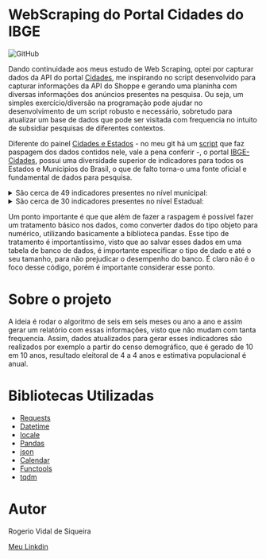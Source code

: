 # WebScraping do Portal Cidades do IBGE

![GitHub](https://img.shields.io/github/license/rvidals/WebScraping-Portal-Cidades-IBGE)

Dando continuidade aos meus estudo de Web Scraping, optei por capturar dados da API do portal [Cidades](https://cidades.ibge.gov.br/brasil/df/panorama), me inspirando no script desenvolvido para capturar informações da API do Shoppe e gerando uma planinha com diversas informações dos anúncios presentes na pesquisa. Ou seja, um simples exercício/diversão na programação pode ajudar no desenvolvimento de um script robusto e necessário, sobretudo para atualizar um base de dados que pode ser visitada com frequencia no intuito de subsidiar pesquisas de diferentes contextos. 

Diferente do painel [Cidades e Estados](https://www.ibge.gov.br/cidades-e-estados/df/brasilia.html) - no meu git há um [script]() que faz paspagem dos dados contidos nele, vale a pena conferir -, o  portal [IBGE-Cidades](https://cidades.ibge.gov.br/), possui uma diversidade superior de indicadores para todos os Estados e Municípios do Brasil, o que de falto torna-o uma fonte oficial e fundamental de dados para pesquisa.


<details>
  <summary>
    São cerca de 49 indicadores presentes no nível municipal: 
  </summary>
<ul>
<li>Estado</li>
<li>Sigla do Estado</li>
<li>Código do Estado</li>
<li>Município</li>
<li>Código do Município - 2016</li>
<li>Aniversário</li>
<li>Prefeito - 2021</li>
<li>Gentílico</li>
<li>Região</li>
<li>Hierarquia urbana - 2018</li>
<li>Região de Influência - 2018</li>
<li>Região intermediária - 2021</li>
<li>Região imediata - 2021</li>
<li>Mesorregião - 2021</li>
<li>Microrregião - 2021</li>
<li>População estimada - 2021</li>
<li>População no último censo - 2010</li>
<li>População exposta ao risco - 2010</li>
<li>Densidade demográfica - 2010</li>
<li>Área urbanizada - 2019</li>
<li>Área da unidade territorial - 2021</li>
<li>IDEB – Anos iniciais do ensino fundamental (Rede pública) - 2021</li>
<li>IDEB – Anos finais do ensino fundamental (Rede pública) - 2021</li>
<li>Matrículas no ensino médio - 2021</li>
<li>Docentes no ensino fundamental - 2021</li>
<li>Docentes no ensino médio - 2021</li>
<li>Número de estabelecimentos de ensino fundamental - 2021</li>
<li>Número de estabelecimentos de ensino médio - 2021</li>
<li>Taxa de escolarização de 6 a 14 anos de idade - 2010</li>
<li>Estabelecimentos de Saúde SUS - 2009</li>
<li>Mortalidade Infantil - 2020</li>
<li>Internações por diarreia - 2016</li>
<li>PIB per capita - 2020</li>
<li>Pessoal ocupado - 2020</li>
<li>População ocupada - 2020</li>
<li>Total de receitas realizadas - 2017</li>
<li>Total de despesas empenhadas - 2017</li>
<li>Percentual da população com rendimento nominal mensal per capita de até 1/2 salário mínimo - 2010</li>
<li>Percentual das receitas oriundas de fontes externas - 2015</li>
<li>Salário médio mensal dos trabalhadores formais - 2020</li>
<li>Índice de Desenvolvimento Humano Municipal (IDHM) - 2010</li>
<li>Arborização de vias públicas - 2010</li>
<li>Esgotamento sanitário adequado - 2010</li>
<li>Urbanização de vias públicas - 2010</li>
<li>Bioma - 2019</li>
<li>Sistema Costeiro-Marinho - 2019</li>
<li>Histórico</li>
<li>Data de Extração</li>
<li>Hora de Extração</li>
</ul>
</details>


<details>
  <summary>
    São cerca de 30 indicadores presentes no nível Estadual: 
  </summary>
<ul>
<li>Código do Estado</li>
<li>Governador - 2023</li>
<li>Gentílico</li>
<li>Capital - 2010</li>
<li>População estimada - 2021</li>
<li>População no último censo - 2010</li>
<li>Área urbanizada - 2019</li>
<li>Densidade demográfica - 2010</li>
<li>Área da unidade territorial - 2021</li>
<li>Matrículas no ensino médio - 2021</li>
<li>Docentes no ensino fundamental - 2021</li>
<li>Docentes no ensino médio - 2021</li>
<li>IDEB – Anos iniciais do ensino fundamental (Rede pública) - 2021</li>
<li>IDEB – Anos finais do ensino fundamental (Rede pública) - 2021</li>
<li>Número de estabelecimentos de ensino fundamental - 2021</li>
<li>Número de estabelecimentos de ensino médio - 2021</li>
<li>Depósitos a prazo - 2021</li>
<li>Depósitos à vista - 2021</li>
<li>Número de agências - 2021</li>
<li>Total de veículos - 2022</li>
<li>Receitas orçamentárias realizadas - 2017</li>
<li>Despesas orçamentárias empenhadas - 2017</li>
<li>Índice de Desenvolvimento Humano (IDH) - 2010</li>
<li>Pessoal ocupado na Administração pública, defesa e seguridade social - 2020</li>
<li>Pessoas de 16 anos ou mais ocupadas na semana de referência - 2016</li>
<li>Proporção de pessoas de 16 anos ou mais em trabalho formal, considerando apenas as ocupadas na semana de referência - 2016</li>
<li>Proporção de pessoas de 14 anos ou mais de idade, ocupadas na semana de referência em trabalhos formais - 2022</li>
<li>Rendimento médio real habitual do trabalho principal das pessoas de 14 anos ou mais de idade, ocupadas na semana de referência em trabalhos formais - 2022</li>
<li>Data de Extração</li>
<li>Hora de Extração</li>
</ul>
</details>




Um ponto importante é que que além de fazer a raspagem é possível fazer um tratamento básico nos dados, como converter dados do tipo objeto para numérico, utilizando basicamente a biblioteca pandas. Esse tipo de tratamento é importantíssimo, visto que ao salvar esses dados em uma tabela de banco de dados, é importante especificar o tipo de dado e até o seu tamanho, para não prejudicar o desempenho do banco. É claro não é o foco desse código, porém é importante considerar esse ponto.

# Sobre o projeto

A ideia é rodar o algoritmo de seis em seis meses ou ano a ano e assim gerar um relatório com essas informações, visto que não mudam com tanta frequencia. Assim,  dados atualizados para gerar esses indicadores são realizados por exemplo a partir do censo demográfico, que é gerado de 10 em 10 anos, resultado eleitoral de 4 a 4 anos e estimativa populacional é anual.

# Bibliotecas Utilizadas
- [Requests](https://requests.readthedocs.io/en/latest/)
- [Datetime](https://docs.python.org/3/library/datetime.html)
- [locale](https://docs.python.org/pt-br/3.8/library/locale.html)
- [Pandas](https://pandas.pydata.org/)
- [json](https://docs.python.org/pt-br/3/library/json.html)
- [Calendar](https://docs.python.org/3/library/calendar.html)
- [Functools](https://docs.python.org/3/library/functools.html)
- [tqdm](https://tqdm.github.io/)

# Autor
Rogerio Vidal de Siqueira

<a href="https://www.linkedin.com/in/rogerio-vidal-de-siqueira-9478aa136/" target="_blank" rel="noopener noreferrer">Meu Linkdin</a>


